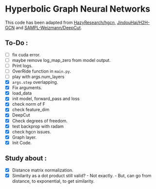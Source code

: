 # Hyperbolic Graph Neural Networks
This code has been adapted from [HazyResearch/hgcn](https://github.com/HazyResearch/hgcn/tree/master), [JindouHai/H2H-GCN](https://github.com/JindouDai/H2H-GCN/tree/main) and [SAMPL-Weizmann/DeepCut](https://github.com/SAMPL-Weizmann/DeepCut).

## To-Do :
 - [ ] fix cuda error.
 - [ ] maybe remove log_map_zero from model output.
 - [ ] Print logs.
 - [ ] OverRide function in `main.py`.
 - [ ] play with args.num_layers
 - [x] `args.step` overlapping.
 - [x] Fix arguments.
 - [x] load_data
 - [x] init model, forward_pass and loss
 - [x] check norm of F
 - [x] check feature_dim
 - [x] DeepCut
 - [x] Check degrees of freedom.
 - [x] test backprop with radam
 - [x] check hgcn issues.
 - [x] Graph layer.
 - [x] Init Code.

## Study about :
 - [x] Distance matrix normalization.
 - [x] Similarity as a dot product still valid?
        - Not exactly.
        - But, can go from distance, to exponential, to get similarity.